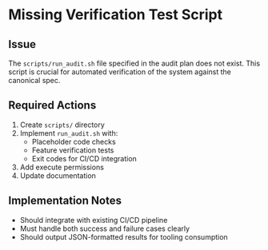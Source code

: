 # Missing Verification Test Script

## Issue
The `scripts/run_audit.sh` file specified in the audit plan does not exist. This script is crucial for automated verification of the system against the canonical spec.

## Required Actions
1. Create `scripts/` directory
2. Implement `run_audit.sh` with:
   - Placeholder code checks
   - Feature verification tests
   - Exit codes for CI/CD integration
3. Add execute permissions
4. Update documentation

## Implementation Notes
- Should integrate with existing CI/CD pipeline
- Must handle both success and failure cases clearly
- Should output JSON-formatted results for tooling consumption